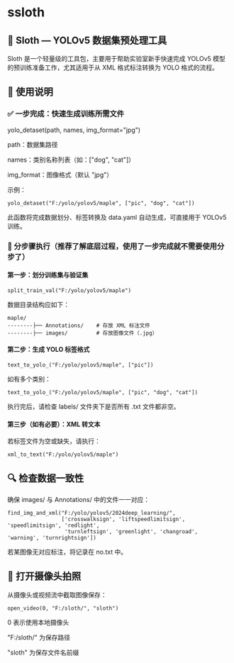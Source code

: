 # ssloth

## 🦥 Sloth — YOLOv5 数据集预处理工具
Sloth 是一个轻量级的工具包，主要用于帮助实验室新手快速完成 YOLOv5 模型的预训练准备工作，尤其适用于从 XML 格式标注转换为 YOLO 格式的流程。

## 🧠 使用说明
### ✅ 一步完成：快速生成训练所需文件

yolo_detaset(path, names, img_format="jpg")
 
path：数据集路径

names：类别名称列表（如：["dog", "cat"]）

img_format：图像格式（默认 "jpg"）

示例：

	yolo_detaset("F:/yolo/yolov5/maple", ["pic", "dog", "cat"])
 
此函数将完成数据划分、标签转换及 data.yaml 自动生成，可直接用于 YOLOv5 训练。

### 🧩 分步骤执行（推荐了解底层过程，使用了一步完成就不需要使用分步了）

#### 第一步：划分训练集与验证集

	split_train_val("F:/yolo/yolov5/maple")

数据目录结构应如下：

	maple/
	--------├── Annotations/    # 存放 XML 标注文件
	--------├── images/         # 存放图像文件（.jpg）

#### 第二步：生成 YOLO 标签格式

	text_to_yolo_("F:/yolo/yolov5/maple", ["pic"])

如有多个类别：

	text_to_yolo_("F:/yolo/yolov5/maple", ["pic", "dog", "cat"])

执行完后，请检查 labels/ 文件夹下是否所有 .txt 文件都非空。

#### 第三步（如有必要）：XML 转文本
若标签文件为空或缺失，请执行：

	xml_to_text("F:/yolo/yolov5/maple")

## 🔍 检查数据一致性
确保 images/ 与 Annotations/ 中的文件一一对应：

	find_img_and_xml("F:/yolo/yolov5/2024deep_learning/",
	                 ['crosswalksign', 'liftspeedlimitsign', 'speedlimitsign', 'redlight',
	                  'turnleftsign', 'greenlight', 'changroad', 'warning', 'turnrightsign'])
		   
若某图像无对应标注，将记录在 no.txt 中。

## 🎥 打开摄像头拍照
从摄像头或视频流中截取图像保存：

	open_video(0, "F:/sloth/", "sloth")
0 表示使用本地摄像头

"F:/sloth/" 为保存路径

"sloth" 为保存文件名前缀





 
